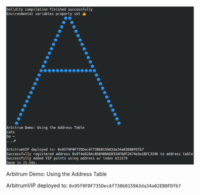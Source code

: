 ![Alt text](https://github.com/BenNojokes/Images/blob/main/AddressTable.png)

Arbitrum Demo: Using the Address Table

ArbitrumVIP deployed to: `0x95f9F0F735DecAf730b0159A3da34a02EB0FDfb7`
